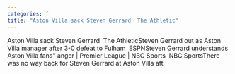 ```yaml
---
categories: f
title: "Aston Villa sack Steven Gerrard  The Athletic"
---
```

Aston Villa sack Steven Gerrard&nbsp;&nbsp;The AthleticSteven Gerrard out as Aston Villa manager after 3-0 defeat to Fulham&nbsp;&nbsp;ESPNSteven Gerrard understands Aston Villa fans" anger | Premier League | NBC Sports&nbsp;&nbsp;NBC SportsThere was no way back for Steven Gerrard at Aston Villa aft